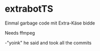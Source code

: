 # extrabotTS

Einmal garbage code mit Extra-Käse bidde

Needs ffmpeg

-"yoink" he said and took all the commits
